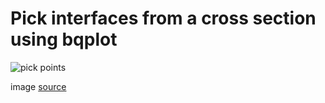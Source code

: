# Pick interfaces from a cross section using bqplot

![pick points](hhttps://raw.githubusercontent.com/Japhiolite/bqcs/master/image.png)

image [source](https://www.nagra.ch/data/documents/database/dokumente/$default/Default%20Folder/Publikationen/NABs%202004%20-%202015/d_nab14-017.pdf) 